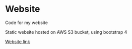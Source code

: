 # Website
Code for my website

Static website hosted on AWS S3 bucket, using bootstrap 4

[Website link](http://aaroncunliffe.co.uk)
